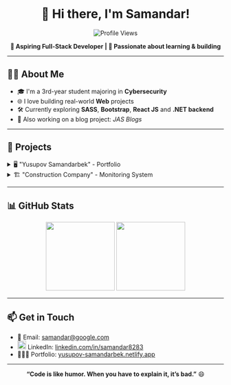 <h1 align="center">👋 Hi there, I'm Samandar!</h1>

<p align="center">
  <img src="https://komarev.com/ghpvc/?username=samandar8283&label=Profile%20views&color=0e75b6&style=flat" alt="Profile Views" />
</p>

<p align="center">
  <b>🚀 Aspiring Full-Stack Developer | 🎯 Passionate about learning & building</b>
</p>

---

## 👨‍💻 About Me

- 🎓 I'm a 3rd-year student majoring in **Cybersecurity**
- 🌐 I love building real-world **Web** projects
- 🛠️ Currently exploring **SASS**, **Bootstrap**, **React JS** and **.NET backend**
- 📝 Also working on a blog project: *JAS Blogs*

---

## 💼 Projects

<details>
  <summary>🖥️ "Yusupov Samandarbek" - Portfolio</summary>
  <ul>
    <li>Showcasing my projects, technical skills, and blog posts in web development.</li>
    <li><strong>🛠️ Technologies:</strong>
      <ul>
        <li>HTML, CSS, JavaScript</li>
        <li>Bootstrap, Sass</li>
        <li>Git, GitHub, Netlify</li>
      </ul>
    </li>
    <li><a href="https://yusupov-samandarbek.netlify.app">🌐 Visit website</a></li>
  </ul>
</details>

<details>
  <summary>🏗️ "Construction Company" - Monitoring System</summary>
  <ul>
    <li>A desktop application for monitoring construction company activities.</li>
    <li><strong>🛠️ Technologies used:</strong>
      <ul>
        <li>🖥️ UI: Windows Forms (.NET Framework)</li>
        <li>👨‍💻 Programming Language: C#</li>
        <li>🗄️ Database: Microsoft SQL Server</li>
        <li>🔐 Custom Authentication system</li>
        <li>🔧 Git & GitHub for version control</li>
      </ul>
    </li>
    <li><a href="https://github.com/samandar8283/Construction_Company">🌐 Visit repository</a></li>
  </ul>
</details>

---

## 📊 GitHub Stats

<p align="center">
  <img src="https://github-readme-stats.vercel.app/api?username=samandar8283&show_icons=true&theme=radical" height="160"/>
  <img src="https://github-readme-stats.vercel.app/api/top-langs/?username=samandar8283&layout=compact&theme=radical" height="160"/>
</p>

---

## 📫 Get in Touch

- 📧 Email: <a href="mailto:samandar@example.com">samandar@google.com</a>
- <image src="https://cdn.jsdelivr.net/gh/devicons/devicon/icons/linkedin/linkedin-original.svg" alt="linkein logo" width="20px"> LinkedIn: [linkedin.com/in/samandar8283](https://linkedin.com/in/samandar8283)
- 🙍🏼‍♂️ Portfolio: [yusupov-samandarbek.netlify.app](https://yusupov-samandarbek.netlify.app)

---

<p align="center">
  <b>“Code is like humor. When you have to explain it, it’s bad.”</b> 😄
</p>
